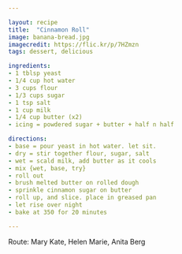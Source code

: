 ```yaml
---

layout: recipe
title:  "Cinnamon Roll"
image: banana-bread.jpg
imagecredit: https://flic.kr/p/7HZmzn
tags: dessert, delicious

ingredients:
- 1 tblsp yeast 
- 1/4 cup hot water
- 3 cups flour
- 1/3 cups sugar
- 1 tsp salt
- 1 cup milk
- 1/4 cup butter (x2)
- icing = powdered sugar + butter + half n half

directions:
- base = pour yeast in hot water. let sit. 
- dry = stir together flour, sugar, salt
- wet = scald milk, add butter as it cools
- mix {wet, base, try}
- roll out
- brush melted butter on rolled dough
- sprinkle cinnamon sugar on butter
- roll up, and slice. place in greased pan
- let rise over night
- bake at 350 for 20 minutes

---
```


Route: Mary Kate, Helen Marie, Anita Berg

